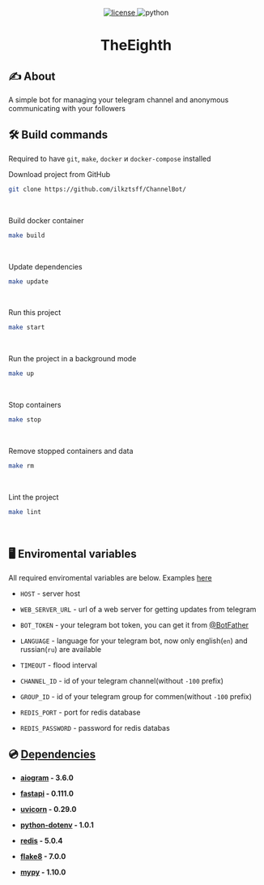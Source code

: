 <p align="center">
    <a href="https://github.com/ilkztsff/ChannelBot/blob/dev/LICENSE">
        <img alt="license" src="https://img.shields.io/github/license/ilkztsff/ChannelBot?label=License&color=yellow&style=for-the-badge">
    </a>
    <img alt="python" src="https://img.shields.io/badge/3.11.9-yellow?color=yellow&label=Python&style=for-the-badge">
</p>

<h1 align="center">TheEighth</h1>


## ✍ About

A simple bot for managing your telegram channel and anonymous communicating with your followers


## 🛠 Build commands

Required to have `git`, `make`, `docker` и `docker-compose` installed

Download project from GitHub
```bash
git clone https://github.com/ilkztsff/ChannelBot/
```
<br>

Build docker container
```bash
make build
```
<br>

Update dependencies
```bash
make update
```
<br>

Run this project
```bash
make start
```
<br>

Run the project in a background mode
```bash
make up
```
<br>

Stop containers
```bash
make stop
```
<br>

Remove stopped containers and data
```bash
make rm
```
<br>

Lint the project
```bash
make lint
```
<br>


## 🖥 Enviromental variables

All required enviromental variables are below. Examples [here](https://github.com/ilkztsff/ChannelBot/blob/dev/.env.example)

- `HOST` - server host

- `WEB_SERVER_URL` - url of a web server for getting updates from telegram

- `BOT_TOKEN` - your telegram bot token, you can get it from [@BotFather](https://t.me/BotFather)

- `LANGUAGE` - language for your telegram bot, now only english(`en`) and russian(`ru`) are available

- `TIMEOUT` - flood interval

- `CHANNEL_ID` - id of your telegram channel(without `-100` prefix)

- `GROUP_ID` - id of your telegram group for commen(without `-100` prefix)

- `REDIS_PORT` - port for redis database

- `REDIS_PASSWORD` - password for redis databas


## 💿 [Dependencies](https://github.com/ilkztsff/ChannelBot/blob/dev/pyproject.toml)

- **[aiogram](https://pypi.org/project/aiogram) - 3.6.0**

- **[fastapi](https://pypi.org/project/fastapi) - 0.111.0**

- **[uvicorn](https://pypi.org/project/uvicorn) - 0.29.0**

- **[python-dotenv](https://pypi.org/project/python-dotenv) - 1.0.1**

- **[redis](https://pypi.org/project/redis) - 5.0.4**

- **[flake8](https://pypi.org/project/flake8) - 7.0.0**

- **[mypy](https://pypi.org/project/mypy) - 1.10.0**
